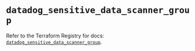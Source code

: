 # `datadog_sensitive_data_scanner_group`

Refer to the Terraform Registry for docs: [`datadog_sensitive_data_scanner_group`](https://registry.terraform.io/providers/datadog/datadog/3.76.0/docs/resources/sensitive_data_scanner_group).
